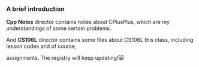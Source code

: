 ### A brief introduction 


**Cpp Notes** director contains notes about CPlusPlus, which are my understandings of some certain problems.

And **CS106L** director contains some files about CS106L this class, including lesson codes and of course, 

assignments. The registry will keep updating!😸
